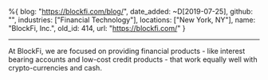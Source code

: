 %{
  blog: "https://blockfi.com/blog/",
  date_added: ~D[2019-07-25],
  github: "",
  industries: ["Financial Technology"],
  locations: ["New York,  NY"],
  name: "BlockFi, Inc.",
  old_id: 414,
  url: "https://blockfi.com/"
}

---

At BlockFi, we are focused on providing financial products - like interest bearing accounts and low-cost credit products - that work equally well with crypto-currencies and cash.
